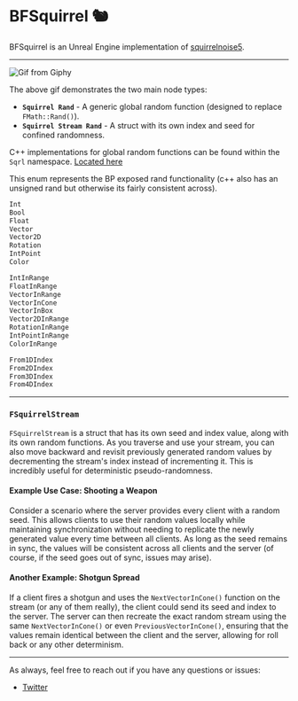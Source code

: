 # BFSquirrel 🐿️

BFSquirrel is an Unreal Engine implementation of [squirrelnoise5](http://eiserloh.net/noise/SquirrelNoise5.hpp).

---

![Gif from Giphy](https://media.giphy.com/media/5UhoI8LK40iOppq8sR/giphy.gif)

The above gif demonstrates the two main node types:

- **`Squirrel Rand`** - A generic global random function (designed to replace `FMath::Rand()`).
- **`Squirrel Stream Rand`** - A struct with its own index and seed for confined randomness.

C++ implementations for global random functions can be found within the `Sqrl` namespace. [Located here](https://github.com/itsBaffled/BFSquirrel/blob/main/BFSquirrel/Source/BFSquirrel/Squirrel/squirrelnoise5.h#L31)

This enum represents the BP exposed rand functionality (c++ also has an unsigned rand but otherwise its fairly consistent across).
```cpp
Int
Bool
Float
Vector
Vector2D
Rotation
IntPoint
Color

IntInRange
FloatInRange
VectorInRange
VectorInCone
VectorInBox
Vector2DInRange
RotationInRange
IntPointInRange
ColorInRange

From1DIndex
From2DIndex
From3DIndex
From4DIndex
```

---

### `FSquirrelStream`

`FSquirrelStream` is a struct that has its own seed and index value, along with its own random functions. As you traverse and use your stream, you can also move backward and revisit previously generated random values by decrementing the stream's index instead of incrementing it. This is incredibly useful for deterministic pseudo-randomness.

#### Example Use Case: Shooting a Weapon

Consider a scenario where the server provides every client with a random seed. This allows clients to use their random values locally while maintaining synchronization without needing to replicate the newly generated value every time between all clients. As long as the seed remains in sync, the values will be consistent across all clients and the server (of course, if the seed goes out of sync, issues may arise).

#### Another Example: Shotgun Spread

If a client fires a shotgun and uses the `NextVectorInCone()` function on the stream (or any of them really), the client could send its seed and index to the server. The server can then recreate the exact random stream using the same `NextVectorInCone()` or even `PreviousVectorInCone()`, ensuring that the values remain identical between the client and the server, allowing for roll back or any other determinism.

---

As always, feel free to reach out if you have any questions or issues:
- [Twitter](https://twitter.com/itsBaffled)
